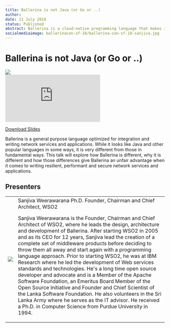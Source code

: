 ```yaml
---
title: Ballerina is not Java (or Go or ..)
author:
date: 11 July 2018
status: Published
abstract: Ballerina is a cloud-native programming language that makes it easy to work with remote endpoints, supports modern protocols and data formats, has built-in constructs for event and stream processing, resiliency, and parallel execution.
socialmediaimage: ballerinacon-sf-18/ballerina-con-sf-18-sanjiva.jpg
---
```

<script src="/js/ballerina-form.js?03"></script><link rel="stylesheet" href="/css/webinar-page.css"></link><link rel="stylesheet" href="/css/ballerinacon-page.css"></link>

<div class="col-xs-12 col-sm-12 col-md-9 col-lg-9" style="padding:0;">
<h1>Ballerina is not Java (or Go or ..)</h1>
</div>
<div class="col-xs-12 col-sm-12 col-md-3 col-lg-3" style="padding:0;">
<a href="https://con.ballerina.io/" target="_blank"><img class="cInlineLogo" src="https://con.ballerina.io/wp-content/themes/ballerinacon/images/bcon-logo.png"/></a>
</div>
<div class="col-xs-12 col-sm-12 col-md-12 col-lg-12 cConVideoContainer">
<div class="embed-responsive embed-responsive-16by9">
<iframe class="embed-responsive-item" src="https://www.youtube.com/embed/DusyY-oH-JM" frameborder="0" allow="autoplay; encrypted-media" allowfullscreen></iframe>
</div>
</div>

<div class="clearfix"></div>

<a class="cBallerina-io-Home-main-download-button cGuidesDownloadButton cDownloadSlides" target="_blank" href="https://www.slideshare.net/ballerinaslides/ballerina-is-not-java-or-go-or">Download Slides</a>

<div class="clearfix"></div>

Ballerina is a general purpose language optimized for integration and writing network services and applications. While it looks like Java and other popular languages in some ways, it is very different from those in fundamental ways. This talk will explore how Ballerina is different, why it is different and how those differences give Ballerina an unfair advantage when it comes to writing resilient, performant and secure network services and applications.


## Presenters

<table class="cWebinarPresenter">
    <tr>
        <td class="cWebinarPresenterPic"><img src="//con.ballerina.io/wp-content/themes/ballerinacon/images/speakers/sanjiva.jpg"/></td>
        <td class="cWebinarPresenterBio">
      <span class="cPresenterName">Sanjiva Weerawarana Ph.D.</span>
      <span class="cPresenterTitle">Founder, Chairman and Chief Architect, WSO2</span>
       <p>Sanjiva Weerawarana is the Founder, Chairman and Chief Architect of WSO2, where he leads the design, architecture and development of Ballerina. After starting WSO2 in 2005 and as its CEO for 12 years, Sanjiva lead the creation of a complete set of middleware products before deciding to throw them all away and start again with a programming language approach. Prior to starting WSO2, he was at IBM Research where he led the development of Web services standards and technologies. He's a long time open source developer and advocate and is a Member of the Apache Software Foundation, an Emeritus Board Member of the Open Source Initiative and Founder and Chief Scientist of the Lanka Software Foundation. He also volunteers in the Sri Lanka Army where he serves as the IT advisor. He received a Ph.D. in Computer Science from Purdue University in 1994.</p></td>
    </tr>

</table>

</div>
</div>

